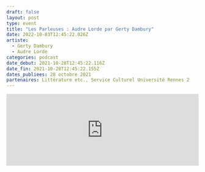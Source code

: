 ```yaml
---
draft: false
layout: post
type: event
title: "Les Parleuses : Audre Lorde par Gerty Dambury"
date: 2022-10-03T12:45:22.026Z
artiste:
  - Gerty Dambury
  - Audre Lorde
categories: podcast
date_debut: 2021-10-28T12:45:22.116Z
date_fin: 2021-10-28T12:45:22.155Z
dates_publiees: 28 octobre 2021
partenaires: Littérature etc., Service Culturel Université Rennes 2
---
```

<iframe title="Embed Player" width="100%" height="188px" src="https://embed.acast.com/5fbcdbc1f8628d4fbc006a6f/61b1dd03a9c6fd00146ab5c4" scrolling="no" frameBorder="0" style="border:none;overflow:hidden;"></iframe>